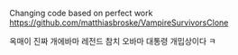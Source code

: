 Changing code based on perfect work https://github.com/matthiasbroske/VampireSurvivorsClone

옥매이 진짜 개에바마 레전드 참치 오바마 대통령 개밉상이다 ㅋ